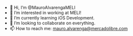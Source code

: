 - 👋 Hi, I’m @MauroAlvarengaMELI
- 👀 I’m interested in working at MELI!
- 🌱 I’m currently learning iOS Development.
- 💞️ I’m looking to collaborate on everything.
- 📫 How to reach me: mauro.alvarenga@mercadolibre.com

<!---
MauroAlvarengaMELI/MauroAlvarengaMELI is a ✨ special ✨ repository because its `README.md` (this file) appears on your GitHub profile.
You can click the Preview link to take a look at your changes.
--->
